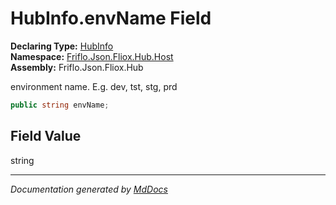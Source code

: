 ﻿<!--  
  <auto-generated>   
    The contents of this file were generated by a tool.  
    Changes to this file may be list if the file is regenerated  
  </auto-generated>   
-->

# HubInfo.envName Field

**Declaring Type:** [HubInfo](../index.md)  
**Namespace:** [Friflo.Json.Fliox.Hub.Host](../../index.md)  
**Assembly:** Friflo.Json.Fliox.Hub

environment name. E.g. dev, tst, stg, prd

```csharp
public string envName;
```

## Field Value

string

___

*Documentation generated by [MdDocs](https://github.com/ap0llo/mddocs)*
